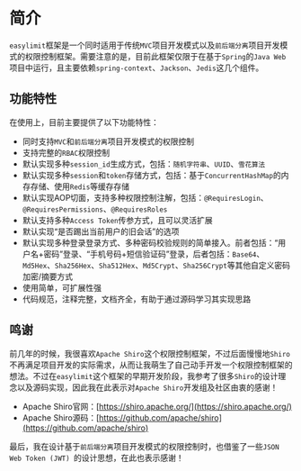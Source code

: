 # 简介 #

`easylimit`框架是一个同时适用于传统`MVC`项目开发模式以及`前后端分离`项目开发模式的权限控制框架。需要注意的是，目前此框架仅限于在基于`Spring`的`Java Web`项目中运行，且主要依赖`spring-context`、`Jackson`、`Jedis`这几个组件。

## 功能特性 ##

在使用上，目前主要提供了以下功能特性：

- 同时支持`MVC`和`前后端分离`项目开发模式的权限控制
- 支持完整的`RBAC`权限控制
- 默认实现多种`session_id`生成方式，包括：`随机字符串`、`UUID`、`雪花算法`
- 默认实现多种`session`和`token`存储方式，包括：基于`ConcurrentHashMap`的内存存储、使用`Redis`等缓存存储
- 默认实现AOP切面，支持多种权限控制注解，包括：`@RequiresLogin`、`@RequiresPermissions`、`@RequiresRoles`
- 默认支持多种`Access Token`传参方式，且可以灵活扩展
- 默认实现“是否踢出当前用户的旧会话”的选项
- 默认实现多种登录登录方式、多种密码校验规则的简单接入。前者包括：“用户名+密码”登录、“手机号码+短信验证码”登录，后者包括：`Base64`、`Md5Hex`、`Sha256Hex`、`Sha512Hex`、`Md5Crypt`、`Sha256Crypt`等其他自定义密码加密/摘要方式
- 使用简单，可扩展性强
- 代码规范，注释完整，文档齐全，有助于通过源码学习其实现思路

## 鸣谢 ##

前几年的时候，我很喜欢`Apache Shiro`这个权限控制框架，不过后面慢慢地`Shiro`不再满足项目开发的实际需求，从而让我萌生了自己动手开发一个权限控制框架的想法。不过在`easylimit`这个框架的早期开发阶段，我参考了很多`Shiro`的设计理念以及源码实现，因此我在此表示对`Apache Shiro`开发组及社区由衷的感谢！

- Apache Shiro官网：[https://shiro.apache.org/](https://shiro.apache.org/)
- Apache Shiro源码：[https://github.com/apache/shiro](https://github.com/apache/shiro)



最后，我在设计基于`前后端分离`项目开发模式的权限控制时，也借鉴了一些`JSON Web Token (JWT) `的设计思想，在此也表示感谢！

